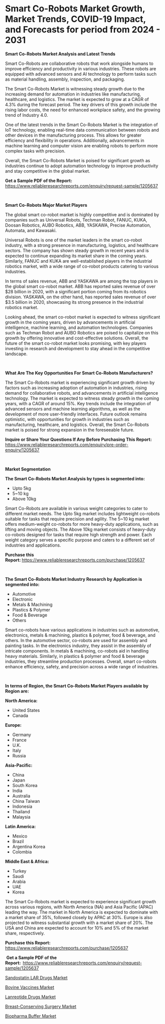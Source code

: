 <p><h1>Smart Co-Robots Market Growth, Market Trends, COVID-19 Impact, and Forecasts for period from 2024 - 2031</h1></p><p><strong>Smart Co-Robots Market Analysis and Latest Trends</strong></p>
<p><p>Smart Co-Robots are collaborative robots that work alongside humans to improve efficiency and productivity in various industries. These robots are equipped with advanced sensors and AI technology to perform tasks such as material handling, assembly, inspection, and packaging.</p><p>The Smart Co-Robots Market is witnessing steady growth due to the increasing demand for automation in industries like manufacturing, healthcare, and logistics. The market is expected to grow at a CAGR of 4.3% during the forecast period. The key drivers of this growth include the rising labor costs, the need for enhanced workplace safety, and the growing trend of Industry 4.0.</p><p>One of the latest trends in the Smart Co-Robots Market is the integration of IoT technology, enabling real-time data communication between robots and other devices in the manufacturing process. This allows for greater efficiency and flexibility in operations. Additionally, advancements in machine learning and computer vision are enabling robots to perform more complex tasks with precision.</p><p>Overall, the Smart Co-Robots Market is poised for significant growth as industries continue to adopt automation technology to improve productivity and stay competitive in the global market.</p></p>
<p><strong>Get a Sample PDF of the Report:&nbsp;</strong> <a href="https://www.reliableresearchreports.com/enquiry/request-sample/1205637">https://www.reliableresearchreports.com/enquiry/request-sample/1205637</a></p>
<p>&nbsp;</p>
<p><strong>Smart Co-Robots Major Market Players</strong></p>
<p><p>The global smart co-robot market is highly competitive and is dominated by companies such as Universal Robots, Techman Robot, FANUC, KUKA, Doosan Robotics, AUBO Robotics, ABB, YASKAWA, Precise Automation, Automata, and Kawasaki. </p><p>Universal Robots is one of the market leaders in the smart co-robot industry, with a strong presence in manufacturing, logistics, and healthcare sectors. The company has shown steady growth in recent years and is expected to continue expanding its market share in the coming years. Similarly, FANUC and KUKA are well-established players in the industrial robotics market, with a wide range of co-robot products catering to various industries.</p><p>In terms of sales revenue, ABB and YASKAWA are among the top players in the global smart co-robot market. ABB has reported sales revenue of over $28 billion in 2020, with a significant portion coming from its robotics division. YASKAWA, on the other hand, has reported sales revenue of over $3.5 billion in 2020, showcasing its strong presence in the industrial robotics market.</p><p>Looking ahead, the smart co-robot market is expected to witness significant growth in the coming years, driven by advancements in artificial intelligence, machine learning, and automation technologies. Companies such as Techman Robot and AUBO Robotics are poised to capitalize on this growth by offering innovative and cost-effective solutions. Overall, the future of the smart co-robot market looks promising, with key players investing in research and development to stay ahead in the competitive landscape.</p></p>
<p>&nbsp;</p>
<p><strong>What Are The Key Opportunities For Smart Co-Robots Manufacturers?</strong></p>
<p><p>The Smart Co-Robots market is experiencing significant growth driven by factors such as increasing adoption of automation in industries, rising demand for collaborative robots, and advancements in artificial intelligence technology. The market is expected to witness steady growth in the coming years, with a CAGR of around 15%. Key trends include the integration of advanced sensors and machine learning algorithms, as well as the development of more user-friendly interfaces. Future outlook remains optimistic, with opportunities for growth in industries such as manufacturing, healthcare, and logistics. Overall, the Smart Co-Robots market is poised for strong expansion in the foreseeable future.</p></p>
<p><strong>Inquire or Share Your Questions If Any Before Purchasing This Report:</strong> <a href="https://www.reliableresearchreports.com/enquiry/pre-order-enquiry/1205637">https://www.reliableresearchreports.com/enquiry/pre-order-enquiry/1205637</a></p>
<p>&nbsp;</p>
<p><strong>Market Segmentation</strong></p>
<p><strong>The Smart Co-Robots Market Analysis by types is segmented into:</strong></p>
<p><ul><li>Upto 5kg</li><li>5~10 kg</li><li>Above 10kg</li></ul></p>
<p><p>Smart Co-Robots are available in various weight categories to cater to different market needs. The Upto 5kg market includes lightweight co-robots suitable for tasks that require precision and agility. The 5~10 kg market offers medium-weight co-robots for more heavy-duty applications, such as lifting and moving objects. The Above 10kg market consists of heavy-duty co-robots designed for tasks that require high strength and power. Each weight category serves a specific purpose and caters to a different set of industries and applications.</p></p>
<p><strong>Purchase this Report:&nbsp;</strong><a href="https://www.reliableresearchreports.com/purchase/1205637">https://www.reliableresearchreports.com/purchase/1205637</a></p>
<p>&nbsp;</p>
<p><strong>The Smart Co-Robots Market Industry Research by Application is segmented into:</strong></p>
<p><ul><li>Automotive</li><li>Electronic</li><li>Metals & Machining</li><li>Plastics & Polymer</li><li>Food & Beverage</li><li>Others</li></ul></p>
<p><p>Smart co-robots have various applications in industries such as automotive, electronics, metals & machining, plastics & polymer, food & beverage, and others. In the automotive sector, co-robots are used for assembly and painting tasks. In the electronics industry, they assist in the assembly of intricate components. In metals & machining, co-robots aid in handling heavy materials. Similarly, in plastics & polymer and food & beverage industries, they streamline production processes. Overall, smart co-robots enhance efficiency, safety, and precision across a wide range of industries.</p></p>
<p>&nbsp;</p>
<p><strong>In terms of Region, the Smart Co-Robots Market Players available by Region are:</strong></p>
<p>
    <p> <strong> North America: </strong>
        <ul>
            <li>United States</li>
            <li>Canada</li>
        </ul>
        </p> 
    <p> <strong> Europe: </strong>
        <ul>
            <li>Germany</li>
            <li>France</li>
            <li>U.K.</li>
            <li>Italy</li>
            <li>Russia</li>
        </ul>
        </p> 
    <p> <strong> Asia-Pacific: </strong>
        <ul>
            <li>China</li>
            <li>Japan</li>
            <li>South Korea</li>
            <li>India</li>
            <li>Australia</li>
            <li>China Taiwan</li>
            <li>Indonesia</li>
            <li>Thailand</li>
            <li>Malaysia</li>
        </ul>
        </p> 
    <p> <strong> Latin America: </strong>
        <ul>
            <li>Mexico</li>
            <li>Brazil</li>
            <li>Argentina Korea</li>
            <li>Colombia</li>
        </ul>
        </p> 
    <p> <strong> Middle East & Africa: </strong>
        <ul>
            <li>Turkey</li>
            <li>Saudi</li>
            <li>Arabia</li>
            <li>UAE</li>
            <li>Korea</li>
        </ul>
    </p>
    </p>
<p><p>The Smart Co-Robots market is expected to experience significant growth across various regions, with North America (NA) and Asia Pacific (APAC) leading the way. The market in North America is expected to dominate with a market share of 35%, followed closely by APAC at 30%. Europe is also projected to witness substantial growth with a market share of 20%. The USA and China are expected to account for 10% and 5% of the market share, respectively.</p></p>
<p><strong>Purchase this Report: </strong><a href="https://www.reliableresearchreports.com/purchase/1205637">https://www.reliableresearchreports.com/purchase/1205637</a></p>
<p>&nbsp;<strong>Get a Sample PDF of the Report:&nbsp;&nbsp;</strong><a href="https://www.reliableresearchreports.com/enquiry/request-sample/1205637">https://www.reliableresearchreports.com/enquiry/request-sample/1205637</a></p>
<p><strong></strong></p>
<p><p><a href="https://medium.com/@josepayne1985/sandostatin-lar-drugs-market-size-market-outlook-and-market-forecast-2024-to-2031-81a6be877df7">Sandostatin LAR Drugs Market</a></p><p><a href="https://medium.com/@akeembayer2019/bovine-vaccines-market-trends-and-market-analysis-forecasted-for-period-2024-2031-0495bcdaf961">Bovine Vaccines Market</a></p><p><a href="https://medium.com/@josepayne1985/lanreotide-drugs-market-the-key-to-successful-business-strategy-forecast-till-2031-840bb9e58e6d">Lanreotide Drugs Market</a></p><p><a href="https://github.com/santosh758595/Market-Research-Report-List-3/blob/main/breast-conserving-surgery-market.md">Breast-Conserving Surgery Market</a></p><p><a href="https://github.com/mbisetmhermsr/Market-Research-Report-List-1/blob/main/biopharma-buffer-market.md">Biopharma Buffer Market</a></p></p>